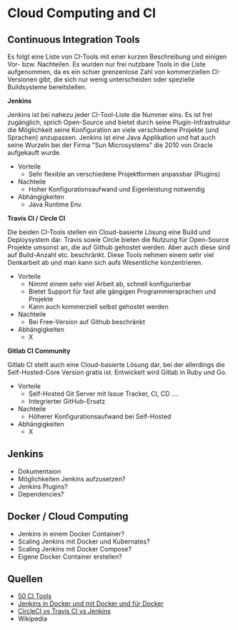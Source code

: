 # Cloud Computing and CI

## Continuous Integration Tools

Es folgt eine Liste von CI-Tools mit einer kurzen Beschreibung und einigen Vor- bzw. Nachteilen. Es wurden nur frei nutzbare Tools in die Liste aufgenommen, da es ein schier grenzenlose Zahl von kommerziellen CI-Versionen gibt, die sich nur wenig unterscheiden oder spezielle Buildsysteme bereitstellen.

**Jenkins**

Jenkins ist bei nahezu jeder CI-Tool-Liste die Nummer eins. Es ist frei zugänglich, sprich Open-Source und bietet durch seine Plugin-Infrastruktur die Möglichkeit seine Konfiguration an viele verschiedene Projekte (und Sprachen) anzupassen. Jenkins ist eine Java Applikation und hat auch seine Wurzeln bei der Firma "Sun Microsystems" die 2010 von Oracle aufgekauft wurde.

- Vorteile
  - Sehr flexible an verschiedene Projektformen anpassbar (Plugins)
- Nachteile
  - Hoher Konfigurationsaufwand und Eigenleistung notwendig
- Abhängigkeiten
  - Java Runtime Env.

**Travis CI / Circle CI**

Die beiden CI-Tools stellen ein Cloud-basierte Lösung eine Build und Deploysystem dar. Travis sowie Circle bieten die Nutzung für Open-Source Projekte umsonst an, die auf Github gehostet werden. Aber auch diese sind auf Build-Anzahl etc. beschränkt. Diese Tools nehmen einem sehr viel Denkarbeit ab und man kann sich aufs Wesentliche konzentrieren.

- Vorteile
  - Nimmt einem sehr viel Arbeit ab, schnell konfigurierbar
  - Bietet Support für fast alle gängigen Programmiersprachen und Projekte
  - Kann auch kommerziell selbst gehostet werden 
- Nachteile
  - Bei Free-Version auf Github beschränkt
- Abhängigkeiten
  - X

**Gitlab CI Community**

Gitlab CI stellt auch eine Cloud-basierte Lösung dar, bei der allerdings die Self-Hosted-Core Version gratis ist. Entwickelt wird Gitlab in Ruby und Go.

- Vorteile
  - Self-Hosted Git Server mit Issue Tracker, CI, CD ....
  - Integrierter GitHub-Ersatz 
- Nachteile
  - Höherer Konfigurationsaufwand bei Self-Hosted
- Abhängigkeiten
  - X

## Jenkins

- Dokumentaion
- Möglichkeiten Jenkins aufzusetzen? 
- Jenkins Plugins?
- Dependencies?

## Docker / Cloud Computing

- Jenkins in einem Docker Container?
- Scaling Jenkins mit Docker und Kubernates?
- Scaling Jenkins mit Docker Compose?
- Eigene Docker Container erstellen?



## Quellen

- [50 CI Tools](https://stackify.com/top-continuous-integration-tools/)
- [Jenkins in Docker und mit Docker und für Docker](https://www.oose.de/blogpost/jenkins-in-docker-und-mit-docker-und-fuer-docker/)
- [CircleCI vs Travis CI vs Jenkins](https://hackernoon.com/continuous-integration-circleci-vs-travis-ci-vs-jenkins-41a1c2bd95f5)
- Wikipedia

